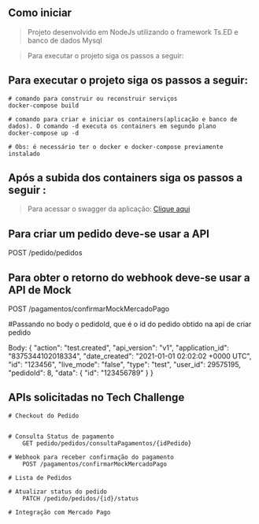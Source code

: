 ## Como iniciar

> Projeto desenvolvido em NodeJs utilizando o framework Ts.ED e banco de dados Mysql

> Para executar o projeto siga os passos a seguir:

## Para executar o projeto siga os passos a seguir:

```
# comando para construir ou reconstruir serviços
docker-compose build

# comando para criar e iniciar os containers(aplicação e banco de dados). O comando -d executa os containers em segundo plano
docker-compose up -d

# Obs: é necessário ter o docker e docker-compose previamente instalado
```

## Após a subida dos containers siga os passos a seguir :

> Para acessar o swagger da aplicação: <a href="http://localhost:8083/doc">Clique aqui</a>

## Para criar um pedido deve-se usar a API

POST /pedido/pedidos

## Para obter o retorno do webhook deve-se usar a API de Mock

POST /pagamentos/confirmarMockMercadoPago

#Passando no body o pedidoId, que é o id do pedido obtido na api de criar pedido

Body:
{
"action": "test.created",
"api_version": "v1",
"application_id": "8375344102018334",
"date_created": "2021-01-01 02:02:02 +0000 UTC",
"id": "123456",
"live_mode": "false",
"type": "test",
"user_id": 29575195,
"pedidoId": 8,
"data": {
"id": "123456789"
}
}

## APIs solicitadas no Tech Challenge

    # Checkout do Pedido


    # Consulta Status de pagamento
        GET pedido/pedidos/consultaPagamentos/{idPedido}

    # Webhook para receber confirmação do pagamento
        POST /pagamentos/confirmarMockMercadoPago

    # Lista de Pedidos

    # Atualizar status do pedido
        PATCH /pedido/pedidos/{id}/status

    # Integração com Mercado Pago
